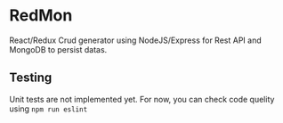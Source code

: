 # RedMon
React/Redux Crud generator using NodeJS/Express for Rest API and MongoDB to persist datas.

## Testing
Unit tests are not implemented yet.
For now, you can check code quelity using 
`npm run eslint`

